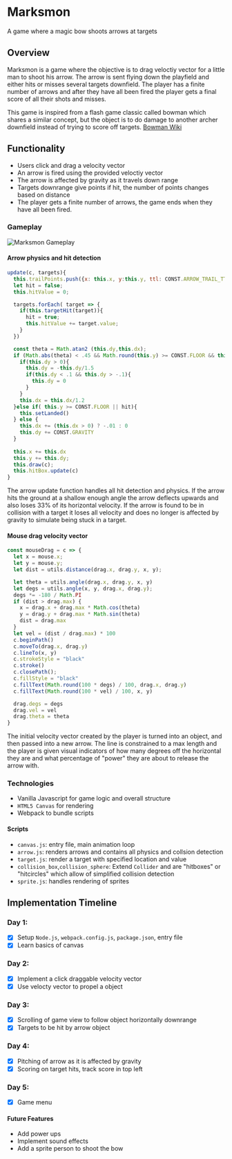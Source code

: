 # Marksmon
A game where a magic bow shoots arrows at targets

## Overview
Marksmon is a game where the objective is to drag veloctiy vector for a little man to shoot his arrow. The arrow is sent flying down the playfield and either hits or misses several targets downfield. The player has a finite number of arrows and after they have all been fired the player gets a final score of all their shots and misses. 

This game is inspired from a flash game classic called bowman which shares a similar concept, but the object is to do damage to another archer downfield instead of trying to score off targets. [Bowman Wiki](https://internetgames.fandom.com/wiki/Bowman_2)

## Functionality
* Users click and drag a velocity vector
* An arrow is fired using the provided veloctiy vector
* The arrow is affected by gravity as it travels down range
* Targets downrange give points if hit, the number of points changes based on distance
* The player gets a finite number of arrows, the game ends when they have all been fired.

### Gameplay
![Marksmon Gameplay](https://res.cloudinary.com/tkarssli/image/upload/v1554406161/marksmon.gif)

#### Arrow physics and hit detection
```js
update(c, targets){
  this.trailPoints.push({x: this.x, y:this.y, ttl: CONST.ARROW_TRAIL_TTL})
  let hit = false;
  this.hitValue = 0;

  targets.forEach( target => {
    if(this.targetHit(target)){
      hit = true;
      this.hitValue += target.value;
    }
  })

  const theta = Math.atan2 (this.dy,this.dx);
  if (Math.abs(theta) < .45 && Math.round(this.y) >= CONST.FLOOR && this.dy > 0){
    if(this.dy > 0){
      this.dy = -this.dy/1.5
      if(this.dy < .1 && this.dy > -.1){
        this.dy = 0
      }
    }
    this.dx = this.dx/1.2
  }else if( this.y >= CONST.FLOOR || hit){
    this.setLanded()
  } else {
    this.dx += (this.dx > 0) ? -.01 : 0
    this.dy += CONST.GRAVITY
  }
  
  this.x += this.dx
  this.y += this.dy;
  this.draw(c);
  this.hitBox.update(c)
}
```


The arrow update function handles all hit detection and physics. If the arrow hits the ground at a shallow enough angle the arrow deflects upwards and also loses 33% of its horizontal velocity. If the arrow is found to be in collision with a target it loses all velocity and does no longer is affected by gravity to simulate being stuck in a target.

#### Mouse drag velocity vector
```js
const mouseDrag = c => {
  let x = mouse.x;
  let y = mouse.y;
  let dist = utils.distance(drag.x, drag.y, x, y);

  let theta = utils.angle(drag.x, drag.y, x, y)
  let degs = utils.angle(x, y, drag.x, drag.y);
  degs *= -180 / Math.PI
  if (dist > drag.max) {
    x = drag.x + drag.max * Math.cos(theta)
    y = drag.y + drag.max * Math.sin(theta)
    dist = drag.max
  }
  let vel = (dist / drag.max) * 100
  c.beginPath()
  c.moveTo(drag.x, drag.y)
  c.lineTo(x, y)
  c.strokeStyle = "black"
  c.stroke()
  c.closePath();
  c.fillStyle = "black"
  c.fillText(Math.round(100 * degs) / 100, drag.x, drag.y)
  c.fillText(Math.round(100 * vel) / 100, x, y)

  drag.degs = degs
  drag.vel = vel
  drag.theta = theta
}
```
The initial velocity vector created by the player is turned into an object, and then passed into a new arrow. The line is constrained to a max length and the player is given visual indicators of how many degrees off the horizontal they are and what percentage of "power" they are about to release the arrow with.

### Technologies
* Vanilla Javascript for game logic and overall structure
* `HTML5 Canvas` for rendering
* Webpack to bundle scripts

#### Scripts
* `canvas.js`: entry file, main animation loop
* `arrow.js`: renders arrows and contains all physics and collsion detection
* `target.js`: render a target with specified location and value
* `collision_box`,`collision_sphere`: Extend `Collider` and are "hitboxes" or "hitcircles" which allow of simplified collision detection
* `sprite.js`: handles rendering of sprites

## Implementation Timeline
### Day 1:
* [x] Setup `Node.js`, `webpack.config.js`, `package.json`, entry file
* [x] Learn basics of canvas
### Day 2:
* [x] Implement a click draggable velocity vector
* [x] Use velocty vector to propel a object
### Day 3:
* [x] Scrolling of game view to follow object horizontally downrange
* [x] Targets to be hit by arrow object
### Day 4:
* [x] Pitching of arrow as it is affected by gravity
* [x] Scoring on target hits, track score in top left
### Day 5:
* [x] Game menu

#### Future Features
* Add power ups
* Implement sound effects
* Add a sprite person to shoot the bow
